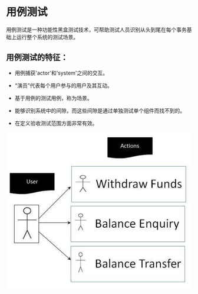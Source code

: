 # 用例测试

用例测试是一种功能性黑盒测试技术，可帮助测试人员识别从头到尾在每个事务基础上运行整个系统的测试场景。

## 用例测试的特征：

* 用例捕获'actor'和'system'之间的交互。

* “演员”代表每个用户参与的用户及其互动。

* 基于用例的测试用例，称为场景。

* 能够识别系统中的间隙，而这些间隙是通过单独测试单个组件而找不到的。

* 在定义验收测试范围方面非常有效。

![交互](../screenshot/2019-06-03-14-13-50.png)
